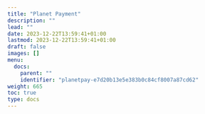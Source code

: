 ```yaml
---
title: "Planet Payment"
description: ""
lead: ""
date: 2023-12-22T13:59:41+01:00
lastmod: 2023-12-22T13:59:41+01:00
draft: false
images: []
menu:
  docs:
    parent: ""
    identifier: "planetpay-e7d20b13e5e383b0c84cf8007a87cd62"
weight: 665
toc: true
type: docs
---
```

